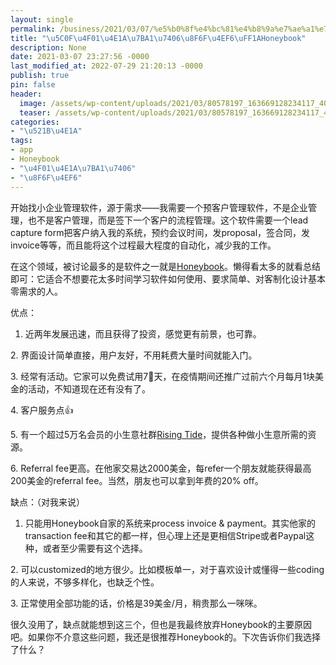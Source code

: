 ```yaml
---
layout: single
permalink: /business/2021/03/07/%e5%b0%8f%e4%bc%81%e4%b8%9a%e7%ae%a1%e7%90%86%e8%bd%af%e4%bb%b6%ef%bc%9ahoneybook/
title: "\u5C0F\u4F01\u4E1A\u7BA1\u7406\u8F6F\u4EF6\uFF1AHoneybook"
description: None
date: 2021-03-07 23:27:56 -0000
last_modified_at: 2022-07-29 21:20:13 -0000
publish: true
pin: false
header:
  image: /assets/wp-content/uploads/2021/03/80578197_163669128234117_4093513363572498262_n.jpg
  teaser: /assets/wp-content/uploads/2021/03/80578197_163669128234117_4093513363572498262_n.jpg
categories:
- "\u521B\u4E1A"
tags:
- app
- Honeybook
- "\u4F01\u4E1A\u7BA1\u7406"
- "\u8F6F\u4EF6"
---
```

开始找小企业管理软件，源于需求——我需要一个预客户管理软件，不是企业管理，也不是客户管理，而是签下一个客户的流程管理。这个软件需要一个lead capture form把客户纳入我的系统，预约会议时间，发proposal，签合同，发invoice等等，而且能将这个过程最大程度的自动化，减少我的工作。

在这个领域，被讨论最多的是软件之一就是[Honeybook](https://www.honeybook.com)。懒得看太多的就看总结即可：它适合不想要花太多时间学习软件如何使用、要求简单、对客制化设计基本零需求的人。

优点：

  1. 近两年发展迅速，而且获得了投资，感觉更有前景，也可靠。

2\. 界面设计简单直接，用户友好，不用耗费大量时间就能入门。

3\. 经常有活动。它家可以免费试用7⃣️天，在疫情期间还推广过前六个月每月1块美金的活动，不知道现在还有没有了。

4\. 客户服务点👍

5\. 有一个超过5万名会员的小生意社群[Rising Tide](https://www.honeybook.com/risingtide/)，提供各种做小生意所需的资源。

6\. Referral fee更高。在他家交易达2000美金，每refer一个朋友就能获得最高200美金的referral fee。当然，朋友也可以拿到年费的20% off。

缺点：（对我来说）

  1. 只能用Honeybook自家的系统来process invoice & payment。其实他家的transaction fee和其它的都一样，但心理上还是更相信Stripe或者Paypal这种，或者至少需要有这个选择。

2\. 可以customized的地方很少。比如模板单一，对于喜欢设计或懂得一些coding的人来说，不够多样化，也缺乏个性。

3\. 正常使用全部功能的话，价格是39美金/月，稍贵那么一咪咪。

很久没用了，缺点就能想到这三个，但也是我最终放弃Honeybook的主要原因吧。如果你不介意这些问题，我还是很推荐Honeybook的。下次告诉你们我选择了什么？
